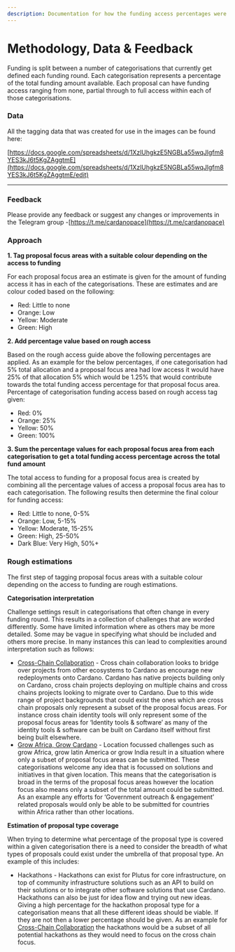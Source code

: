 ```yaml
---
description: Documentation for how the funding access percentages were derived
---
```


# Methodology, Data & Feedback



Funding is split between a number of categorisations that currently get defined each funding round. Each categorisation represents a percentage of the total funding amount available. Each proposal can have funding access ranging from none, partial through to full access within each of those categorisations.



### **Data**

All the tagging data that was created for use in the images can be found here:

[https://docs.google.com/spreadsheets/d/1XzlUhgkzE5NGBLa55wqJlgfm8YES3kJ6t5KgZAggtmE](https://docs.google.com/spreadsheets/d/1XzlUhgkzE5NGBLa55wqJlgfm8YES3kJ6t5KgZAggtmE/edit)

****

### **Feedback**

Please provide any feedback or suggest any changes or improvements in the Telegram group -[https://t.me/cardanopace](https://t.me/cardanopace)



### Approach

**1. Tag proposal focus areas with a suitable colour depending on the access to funding**

For each proposal focus area an estimate is given for the amount of funding access it has in each of the categorisations. These are estimates and are colour coded based on the following:

* Red: Little to none
* Orange: Low
* Yellow: Moderate
* Green: High



**2. Add percentage value based on rough access**

Based on the rough access guide above the following percentages are applied. As an example for the below percentages, if one categorisation had 5% total allocation and a proposal focus area had low access it would have 25% of that allocation 5% which would be 1.25% that would contribute towards the total funding access percentage for that proposal focus area. Percentage of categorisation funding access based on rough access tag given:

* Red: 0%
* Orange: 25%
* Yellow: 50%
* Green: 100%



**3. Sum the percentage values for each proposal focus area from each categorisation to get a total funding access percentage across the total fund amount**

The total access to funding for a proposal focus area is created by combining all the percentage values of access a proposal focus area has to each categorisation. The following results then determine the final colour for funding access:

* Red: Little to none, 0-5%
* Orange: Low, 5-15%
* Yellow: Moderate, 15-25%
* Green: High, 25-50%
* Dark Blue: Very High, 50%+



### Rough estimations

The first step of tagging proposal focus areas with a suitable colour depending on the access to funding are rough estimations.



**Categorisation interpretation**

Challenge settings result in categorisations that often change in every funding round. This results in a collection of challenges that are worded differently. Some have limited information where as others may be more detailed. Some may be vague in specifying what should be included and others more precise. In many instances this can lead to complexities around interpretation such as follows:

* [Cross-Chain Collaboration](https://app.ideascale.com/t/UM5UZBunq) - Cross chain collaboration looks to bridge over projects from other ecosystems to Cardano as encourage new redeployments onto Cardano. Cardano has native projects building only on Cardano, cross chain projects deploying on multiple chains and cross chains projects looking to migrate over to Cardano. Due to this wide range of project backgrounds that could exist the ones which are cross chain proposals only represent a subset of the proposal focus areas. For instance cross chain identity tools will only represent some of the proposal focus areas for ‘Identity tools & software’ as many of the identity tools & software can be built on Cardano itself without first being built elsewhere.
* [Grow Africa, Grow Cardano](https://app.ideascale.com/t/UM5UZBuk1) - Location focussed challenges such as grow Africa, grow latin America or grow India result in a situation where only a subset of proposal focus areas can be submitted. These categorisations welcome any idea that is focussed on solutions and initiatives in that given location. This means that the categorisation is broad in the terms of the proposal focus areas however the location focus also means only a subset of the total amount could be submitted. As an example any efforts for ‘Government outreach & engagement’ related proposals would only be able to be submitted for countries within Africa rather than other locations.



**Estimation of proposal type coverage**

When trying to determine what percentage of the proposal type is covered within a given categorisation there is a need to consider the breadth of what types of proposals could exist under the umbrella of that proposal type. An example of this includes:

* Hackathons - Hackathons can exist for Plutus for core infrastructure, on top of community infrastructure solutions such as an API to build on their solutions or to integrate other software solutions that use Cardano. Hackathons can also be just for idea flow and trying out new ideas. Giving a high percentage for the hackathon proposal type for a categorisation means that all these different ideas should be viable. If they are not then a lower percentage should be given. As an example for [Cross-Chain Collaboration](https://app.ideascale.com/t/UM5UZBunq) the hackathons would be a subset of all potential hackathons as they would need to focus on the cross chain focus.

